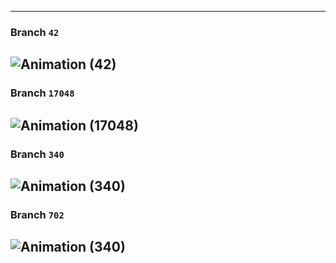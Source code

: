 
---

### Branch `42`
![Animation (42)](https://github.com/J58C/Caps32Project/raw/Images/42/rotating.gif)
---

### Branch `17048`
![Animation (17048)](https://github.com/J58C/Caps32Project/raw/17048/images/rotating.gif)
---

### Branch `340`
![Animation (340)](https://github.com/J58C/Caps32Project/raw/340/images/rotating.gif)
---

### Branch `702`
![Animation (340)](https://github.com/J58C/Caps32Project/raw/702/images/rotating.gif)
---

